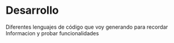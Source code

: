 # Desarrollo
Diferentes lenguajes de código que voy generando para recordar Informacion y probar funcionalidades
